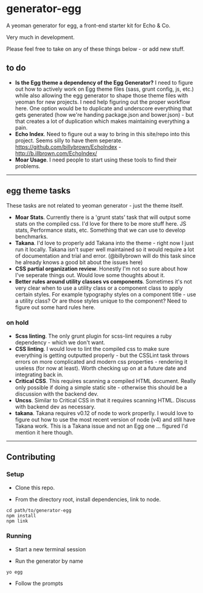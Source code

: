 # generator-egg
A yeoman generator for egg, a front-end starter kit for Echo & Co.

Very much in development.

Please feel free to take on any of these things below - or add new stuff.

## to do

- **Is the Egg theme a dependency of the Egg Generator?** I need to figure out how to actively work on Egg theme files (sass, grunt config, js, etc.) while also allowing the egg generator to shape those theme files with yeoman for new projects. I need help figuring out the proper workflow here. One option would be to duplicate and underscore everything that gets generated (how we're handing package.json and bower.json) - but that creates a lot of duplication which makes maintaining everything a pain.
- **Echo Index**. Need to figure out a way to bring in this site/repo into this project. Seems silly to have them seperate. https://github.com/billybrown/EchoIndex - http://b.illbrown.com/EchoIndex/
- **Moar Usage**. I need people to start using these tools to find their problems.

--------
## egg theme tasks
These tasks are not related to yeoman generator - just the theme itself.

- **Moar Stats**. Currently there is a 'grunt stats' task that will output some stats on the compiled css. I'd love for there to be more stuff here. JS stats, Performance stats, etc. Something that we can use to develop benchmarks.
- **Takana**. I'd love to properly add Takana into the theme - right now I just run it locally. Takana isn't super well maintained so it would require a lot of documentation and trial and error. (@billybrown will do this task since he already knows a good bit about the issues here)
- **CSS partial organization review**. Honestly I'm not so sure about how I've seperate things out. Would love some thoughts about it.
- **Better rules around utility classes vs components**. Sometimes it's not very clear when to use a utility class or a component class to apply certain styles. For example typography styles on a component title - use a utility class? Or are those styles unique to the component? Need to figure out some hard rules here.

### on hold

- **Scss linting**. The only grunt plugin for scss-lint requires a ruby dependency - which we don't want.
- **CSS linting**. I would love to lint the compiled css to make sure everything is getting outputted properly - but the CSSLint task throws errors on more complicated and modern css properties - rendering it useless (for now at least). Worth checking up on at a future date and integrating back in.
- **Critical CSS**. This requires scanning a compiled HTML document. Really only possible if doing a simple static site - otherwise this should be a discussion with the backend dev.
- **Uncss**. Similar to Critical CSS in that it requires scanning HTML. Discuss with backend dev as necessary.
- **takana**. Takana requires v0.12 of node to work properlly. I would love to figure out how to use the most recent version of node (v4) and still have Takana work. This is a Takana issue and not an Egg one ... figured I'd mention it here though.


--------
## Contributing

### Setup

- Clone this repo.

- From the directory root, install dependencies, link to node.  

`cd path/to/generator-egg`  
`npm install`  
`npm link`  

### Running  

- Start a new terminal session  

- Run the generator by name  

`yo egg`

- Follow the prompts

